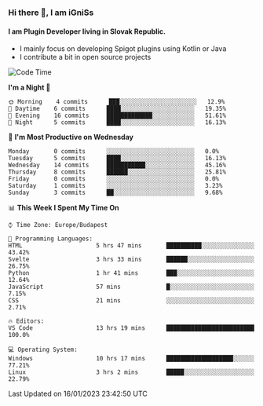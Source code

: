### Hi there 👋, I am iGniSs

#### I am Plugin Developer living in Slovak Republic.
- I mainly focus on developing Spigot plugins using Kotlin or Java
- I contribute a bit in open source projects

<!--START_SECTION:waka-->
![Code Time](http://img.shields.io/badge/Code%20Time-1%2C015%20hrs%203%20mins-blue)

**I'm a Night 🦉** 

```text
🌞 Morning    4 commits      ███░░░░░░░░░░░░░░░░░░░░░░   12.9% 
🌆 Daytime    6 commits      ████░░░░░░░░░░░░░░░░░░░░░   19.35% 
🌃 Evening    16 commits     █████████████░░░░░░░░░░░░   51.61% 
🌙 Night      5 commits      ████░░░░░░░░░░░░░░░░░░░░░   16.13%

```
📅 **I'm Most Productive on Wednesday** 

```text
Monday       0 commits      ░░░░░░░░░░░░░░░░░░░░░░░░░   0.0% 
Tuesday      5 commits      ████░░░░░░░░░░░░░░░░░░░░░   16.13% 
Wednesday    14 commits     ███████████░░░░░░░░░░░░░░   45.16% 
Thursday     8 commits      ██████░░░░░░░░░░░░░░░░░░░   25.81% 
Friday       0 commits      ░░░░░░░░░░░░░░░░░░░░░░░░░   0.0% 
Saturday     1 commits      ░░░░░░░░░░░░░░░░░░░░░░░░░   3.23% 
Sunday       3 commits      ██░░░░░░░░░░░░░░░░░░░░░░░   9.68%

```


📊 **This Week I Spent My Time On** 

```text
⌚︎ Time Zone: Europe/Budapest

💬 Programming Languages: 
HTML                     5 hrs 47 mins       ██████████░░░░░░░░░░░░░░░   43.42% 
Svelte                   3 hrs 33 mins       ██████░░░░░░░░░░░░░░░░░░░   26.75% 
Python                   1 hr 41 mins        ███░░░░░░░░░░░░░░░░░░░░░░   12.64% 
JavaScript               57 mins             █░░░░░░░░░░░░░░░░░░░░░░░░   7.15% 
CSS                      21 mins             ░░░░░░░░░░░░░░░░░░░░░░░░░   2.71%

🔥 Editors: 
VS Code                  13 hrs 19 mins      █████████████████████████   100.0%

💻 Operating System: 
Windows                  10 hrs 17 mins      ███████████████████░░░░░░   77.21% 
Linux                    3 hrs 2 mins        █████░░░░░░░░░░░░░░░░░░░░   22.79%

```


 Last Updated on 16/01/2023 23:42:50 UTC
<!--END_SECTION:waka-->